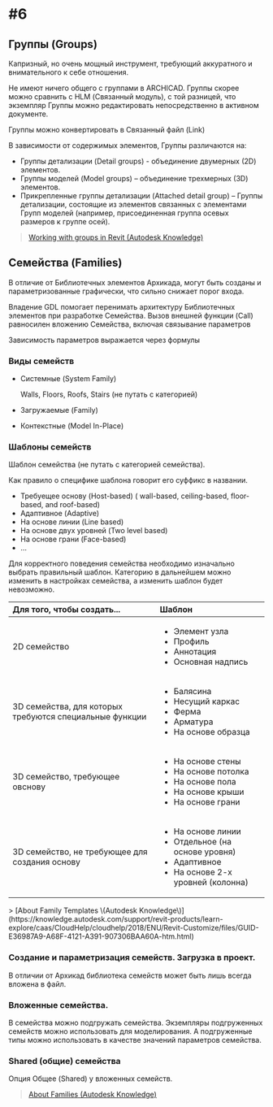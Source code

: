 # \#6

## Группы \(Groups\)

Капризный, но очень мощный инструмент, требующий аккуратного и внимательного к себе отношения.

Не имеют ничего общего с группами в ARCHICAD. Группы скорее можно сравнить с HLM \(Связанный модуль\), с той разницей, что экземпляр Группы можно редактировать непосредственно в активном документе.

Группы можно конвертировать в Связанный файл \(Link\)

В зависимости от содержимых элементов, Группы различаются на:

* Группы детализации \(Detail groups\) - объединение двумерных \(2D\) элементов.
* Группы моделей \(Model groups\) – объединение трехмерных \(3D\) элементов.
* Прикрепленные группы детализации \(Attached detail group\) – Группы детализации, состоящие из элементов связанных с элементами Групп моделей \(например, присоединенная группа осевых размеров к группе осей\).

> [Working with groups in Revit \(Autodesk Knowledge\)](https://knowledge.autodesk.com/support/revit-products/learn-explore/caas/sfdcarticles/sfdcarticles/Working-with-groups.html)

## Семейства \(Families\)

В отличие от Библиотечных элементов Архикада, могут быть созданы и параметризованные графически, что сильно снижает порог входа.

Владение GDL помогает перенимать архитектуру Библиотечных элементов при разработке Семейства. Вызов внешней функции \(Call\) равносилен вложению Семейства, включая связывание параметров

Зависимость параметров выражается через формулы

### Виды семейств

* Системные \(System Family\)

  Walls, Floors, Roofs, Stairs \(не путать с категорией\)

* Загружаемые \(Family\)
* Контекстные \(Model In-Place\)

### Шаблоны семейств

Шаблон семейства \(не путать с категорией семейства\).

Как правило о специфике шаблона говорит его суффикс в названии.

* Требуещее основу \(Host-based\) \( wall-based, ceiling-based, floor-based, and roof-based\)
* Адаптивное \(Adaptive\)
* На основе линии \(Line based\)
* На основе двух уровней \(Two level based\)
* На основе грани \(Face-based\)
* ...

Для корректного поведения семейства необходимо изначально выбрать правильный шаблон. Категорию в дальнейшем можно изменить в настройках семейства, а изменить шаблон будет невозможно.

<table>
  <thead>
    <tr>
      <th style="text-align:left">Для того, чтобы создать...</th>
      <th style="text-align:left">Шаблон</th>
    </tr>
  </thead>
  <tbody>
    <tr>
      <td style="text-align:left">2D семейство</td>
      <td style="text-align:left">
        <ul>
          <li>Элемент узла</li>
          <li>Профиль</li>
          <li>Аннотация</li>
          <li>Основная надпись</li>
        </ul>
      </td>
    </tr>
    <tr>
      <td style="text-align:left">3D семейства, для которых требуются специальные функции</td>
      <td style="text-align:left">
        <ul>
          <li>Балясина</li>
          <li>Несущий каркас</li>
          <li>Ферма</li>
          <li>Арматура</li>
          <li>На основе образца</li>
        </ul>
      </td>
    </tr>
    <tr>
      <td style="text-align:left">3D семейство, требующее овснову</td>
      <td style="text-align:left">
        <ul>
          <li>На основе стены</li>
          <li>На основе потолка</li>
          <li>На основе пола</li>
          <li>На основе крыши</li>
          <li>На основе грани</li>
        </ul>
      </td>
    </tr>
    <tr>
      <td style="text-align:left">3D семейство, не требующее для создания основу</td>
      <td style="text-align:left">
        <ul>
          <li>На основе линии</li>
          <li>Отдельное (на основе уровня)</li>
          <li>Адаптивное</li>
          <li>На основе 2-х уровней (колонна)</li>
        </ul>
      </td>
    </tr>
  </tbody>
</table>> [About Family Templates \(Autodesk Knowledge\)](https://knowledge.autodesk.com/support/revit-products/learn-explore/caas/CloudHelp/cloudhelp/2018/ENU/Revit-Customize/files/GUID-E36987A9-A68F-4121-A391-907306BAA60A-htm.html)

### Создание и параметризация семейств. Загрузка в проект.

В отличии от Архикад библиотека семейств может быть лишь всегда вложена в файл.

### Вложенные семейства.

В семейства можно подгружать семейства. Экземпляры подгруженных семейств можно использовать для  моделирования. А подгруженные типы можно использовать в качестве значений параметров семейства.

### Shared \(общие\) семейства

Опция Общее \(Shared\) у вложенных семейств.

> [About Families \(Autodesk Knowledge\)](https://knowledge.autodesk.com/support/revit-products/learn-explore/caas/CloudHelp/cloudhelp/2016/ENU/Revit-Model/files/GUID-6DDC1D52-E847-4835-8F9A-466531E5FD29-htm.html)

